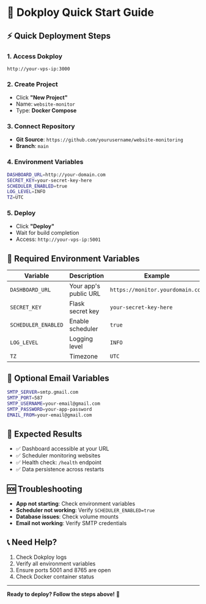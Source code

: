 # 🚀 Dokploy Quick Start Guide

## ⚡ **Quick Deployment Steps**

### **1. Access Dokploy**
```
http://your-vps-ip:3000
```

### **2. Create Project**
- Click **"New Project"**
- Name: `website-monitor`
- Type: **Docker Compose**

### **3. Connect Repository**
- **Git Source**: `https://github.com/yourusername/website-monitoring`
- **Branch**: `main`

### **4. Environment Variables**
```bash
DASHBOARD_URL=http://your-domain.com
SECRET_KEY=your-secret-key-here
SCHEDULER_ENABLED=true
LOG_LEVEL=INFO
TZ=UTC
```

### **5. Deploy**
- Click **"Deploy"**
- Wait for build completion
- Access: `http://your-vps-ip:5001`

## 🔧 **Required Environment Variables**

| Variable | Description | Example |
|----------|-------------|---------|
| `DASHBOARD_URL` | Your app's public URL | `https://monitor.yourdomain.com` |
| `SECRET_KEY` | Flask secret key | `your-secret-key-here` |
| `SCHEDULER_ENABLED` | Enable scheduler | `true` |
| `LOG_LEVEL` | Logging level | `INFO` |
| `TZ` | Timezone | `UTC` |

## 📧 **Optional Email Variables**
```bash
SMTP_SERVER=smtp.gmail.com
SMTP_PORT=587
SMTP_USERNAME=your-email@gmail.com
SMTP_PASSWORD=your-app-password
EMAIL_FROM=your-email@gmail.com
```

## 🎯 **Expected Results**
- ✅ Dashboard accessible at your URL
- ✅ Scheduler monitoring websites
- ✅ Health check: `/health` endpoint
- ✅ Data persistence across restarts

## 🆘 **Troubleshooting**
- **App not starting**: Check environment variables
- **Scheduler not working**: Verify `SCHEDULER_ENABLED=true`
- **Database issues**: Check volume mounts
- **Email not working**: Verify SMTP credentials

## 📞 **Need Help?**
1. Check Dokploy logs
2. Verify all environment variables
3. Ensure ports 5001 and 8765 are open
4. Check Docker container status

---
**Ready to deploy? Follow the steps above!** 🚀